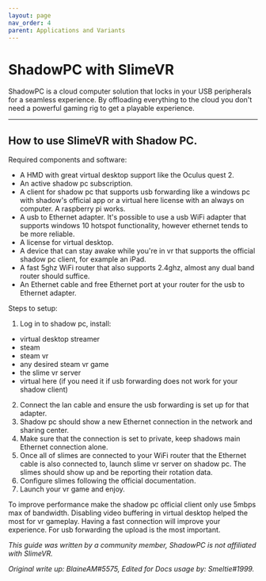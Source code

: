 ```yaml
---
layout: page
nav_order: 4
parent: Applications and Variants
---
```


# ShadowPC with SlimeVR

ShadowPC is a cloud computer solution that locks in your USB peripherals for a seamless experience.
By offloading everything to the cloud you don't need a powerful gaming rig to get a playable experience.

------

## How to use SlimeVR with Shadow PC.

Required components and software:
- A HMD with great virtual desktop support like the Oculus quest 2.
- An active shadow pc subscription.
- A client for shadow pc that supports usb forwarding like a windows pc with shadow's official app or a virtual here license with an always on computer. A raspberry pi works.
- A usb to Ethernet adapter. It's possible to use a usb WiFi adapter that supports windows 10 hotspot functionality, however ethernet tends to be more reliable.
- A license for virtual desktop.
- A device that can stay awake while you're in vr that supports the official shadow pc client, for example an iPad.
- A fast 5ghz WiFi router that also supports 2.4ghz, almost any dual band router should suffice.
- An Ethernet cable and free Ethernet port at your router for the usb to Ethernet adapter.

Steps to setup:
1. Log in to shadow pc, install:
- virtual desktop streamer
- steam
- steam vr 
- any desired steam vr game
- the slime vr server
- virtual here (if you need it if usb forwarding does not work for your shadow client)
2. Connect the lan cable and ensure the usb forwarding is set up for that adapter.
3. Shadow pc should show a new Ethernet connection in the network and sharing center.
4. Make sure that the connection is set to private, keep shadows main Ethernet connection alone.
5. Once all of slimes are connected to your WiFi router that the Ethernet cable is also connected to, launch slime vr server on shadow pc. The slimes should show up and be reporting their rotation data.
6. Configure slimes following the official documentation.
7. Launch your vr game and enjoy.

To improve performance make the shadow pc official client only use 5mbps max of bandwidth.
Disabling video buffering in virtual desktop helped the most for vr gameplay.
Having a fast connection will improve your experience.
For usb forwarding the upload is the most important.

*This guide was written by a community member, ShadowPC is not affiliated with SlimeVR.*

*Original write up: BlaineAM#5575, Edited for Docs usage by: Smeltie#1999.*
